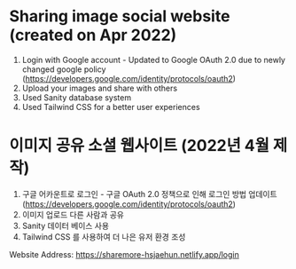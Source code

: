 # Sharing image social website (created on Apr 2022)

1. Login with Google account - Updated to Google OAuth 2.0 due to newly changed google policy (https://developers.google.com/identity/protocols/oauth2)
2. Upload your images and share with others
3. Used Sanity database system
4. Used Tailwind CSS for a better user experiences

# 이미지 공유 소셜 웹사이트 (2022년 4월 제작)

1. 구글 어카운트로 로그인 - 구글 OAuth 2.0 정책으로 인해 로그인 방법 업데이트 (https://developers.google.com/identity/protocols/oauth2)
2. 이미지 업로드 다른 사람과 공유
3. Sanity 데이터 베이스 사용
4. Tailwind CSS 를 사용하여 더 나은 유저 환경 조성

Website Address: https://sharemore-hsjaehun.netlify.app/login
